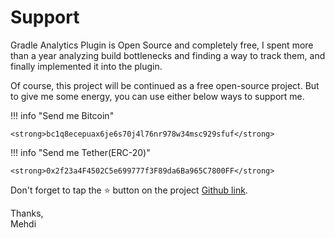 # Support
Gradle Analytics Plugin is Open Source and completely free, I spent more than a year analyzing build bottlenecks and finding a way to track them, and finally implemented it into the plugin.

Of course, this project will be continued as a free open-source project. But to give me some energy, you can use either below ways to support me.

!!! info "Send me Bitcoin"

    <strong>bc1q8ecepuax6je6s70j4l76nr978w34msc929sfuf</strong>

!!! info "Send me Tether(ERC-20)"

    <strong>0x2f23a4F4502C5e699777f3F89da6Ba965C7800FF</strong>

Don't forget to tap the ⭐ button on the project [Github link](https://github.com/janbarari/gradle-analytics-plugin).


Thanks,<br/>
Mehdi